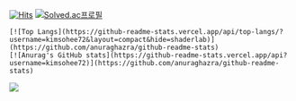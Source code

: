  <div>
	
  [![Hits](https://hits.seeyoufarm.com/api/count/incr/badge.svg?url=https%3A%2F%2Fgithub.com%2Fkimsohee72)](https://hits.seeyoufarm.com) 
[![Solved.ac프로필](http://mazassumnida.wtf/api/mini/generate_badge?boj=cowhappy721)](https://solved.ac/cowhappy721)
	



	[![Top Langs](https://github-readme-stats.vercel.app/api/top-langs/?username=kimsohee72&layout=compact&hide=shaderlab)](https://github.com/anuraghazra/github-readme-stats)
	[![Anurag's GitHub stats](https://github-readme-stats.vercel.app/api?username=kimsohee72)](https://github.com/anuraghazra/github-readme-stats)
</div>





 <a href="https://masimelo72.tistory.com/" target="_blank"><img src="https://img.shields.io/badge/#20C997?style=flat-square&logo=appveyor&logoColor=white"/></a>
